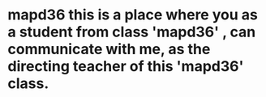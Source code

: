# mapd36 this is a place where you as a student from class 'mapd36' , can communicate with me, as the directing teacher of this 'mapd36' class.
